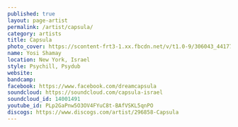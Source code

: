 ```yaml
---
published: true
layout: page-artist
permalink: /artist/capsula/
category: artists
title: Capsula
photo_cover: https://scontent-frt3-1.xx.fbcdn.net/v/t1.0-9/306043_4417774760867_1321159756_n.jpg?oh=cb17851ad5f237a7df78b37e0581ddeb&oe=59DD7AF7
name: Yosi Shamay
location: New York, Israel
style: Psychill, Psydub
website: 
bandcamp: 
facebook: https://www.facebook.com/dreamcapsula
soundcloud: https://soundcloud.com/capsula-israel
soundcloud_id: 14001491
youtube_id: PLp2GaPnw5O3OV4FYuC8t-BAfVSKL5qnPO
discogs: https://www.discogs.com/artist/296858-Capsula
---
```


